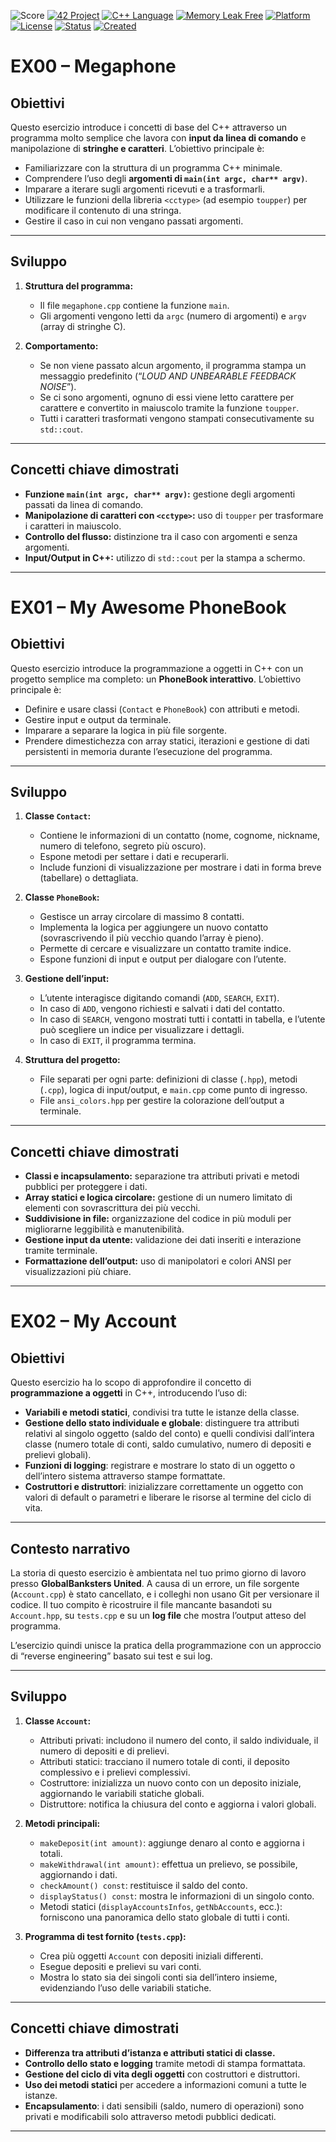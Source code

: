 
![Score](https://img.shields.io/badge/Score-100/100-brightgreen?style=for-the-badge)
[![42 Project](https://img.shields.io/badge/42%20Project-Philo-blue?style=for-the-badge&logo=42)](https://github.com/vhacman/philo)
[![C++ Language](https://img.shields.io/badge/Made%20with-C-00599C?style=for-the-badge&logo=c++)](https://en.wikipedia.org/wiki/C_(programming_language))
[![Memory Leak Free](https://img.shields.io/badge/Valgrind-Leaks%20Free-success?style=for-the-badge)](https://valgrind.org/)
[![Platform](https://img.shields.io/badge/platform-Linux%20%7C%20Unix-violet?style=for-the-badge)]()
[![License](https://img.shields.io/badge/license-42%20Project-informational?style=for-the-badge)]()
[![Status](https://img.shields.io/badge/42%20status-Completed-brightgreen?style=for-the-badge)]()
[![Created](https://img.shields.io/badge/Created-September_2025-blue?style=for-the-badge)]()

# EX00 – Megaphone

## Obiettivi

Questo esercizio introduce i concetti di base del C++ attraverso un
programma molto semplice che lavora con **input da linea di comando** e
manipolazione di **stringhe e caratteri**.
L’obiettivo principale è:

* Familiarizzare con la struttura di un programma C++ minimale.
* Comprendere l’uso degli **argomenti di `main(int argc, char** argv)`**.
* Imparare a iterare sugli argomenti ricevuti e a trasformarli.
* Utilizzare le funzioni della libreria `<cctype>` (ad esempio
  `toupper`) per modificare il contenuto di una stringa.
* Gestire il caso in cui non vengano passati argomenti.

---

## Sviluppo

1. **Struttura del programma:**

   * Il file `megaphone.cpp` contiene la funzione `main`.
   * Gli argomenti vengono letti da `argc` (numero di argomenti)
     e `argv` (array di stringhe C).

2. **Comportamento:**

   * Se non viene passato alcun argomento, il programma stampa un
     messaggio predefinito (“*LOUD AND UNBEARABLE FEEDBACK NOISE*”).
   * Se ci sono argomenti, ognuno di essi viene letto carattere per
     carattere e convertito in maiuscolo tramite la funzione `toupper`.
   * Tutti i caratteri trasformati vengono stampati consecutivamente
     su `std::cout`.

---

## Concetti chiave dimostrati

* **Funzione `main(int argc, char** argv)`:** gestione degli argomenti
passati da linea di comando.
* **Manipolazione di caratteri con `<cctype>`:** uso di `toupper` per
trasformare i caratteri in maiuscolo.
* **Controllo del flusso:** distinzione tra il caso con argomenti e
senza argomenti.
* **Input/Output in C++:** utilizzo di `std::cout` per la stampa a
schermo.

---

# EX01 – My Awesome PhoneBook

## Obiettivi

Questo esercizio introduce la programmazione a oggetti in C++ con un
progetto semplice ma completo: un **PhoneBook interattivo**.
L’obiettivo principale è:

* Definire e usare classi (`Contact` e `PhoneBook`) con attributi e metodi.
* Gestire input e output da terminale.
* Imparare a separare la logica in più file sorgente.
* Prendere dimestichezza con array statici, iterazioni e gestione di dati
  persistenti in memoria durante l’esecuzione del programma.

---

## Sviluppo

1. **Classe `Contact`:**
   * Contiene le informazioni di un contatto (nome, cognome, nickname,
     numero di telefono, segreto più oscuro).
   * Espone metodi per settare i dati e recuperarli.
   * Include funzioni di visualizzazione per mostrare i dati in forma breve
     (tabellare) o dettagliata.

2. **Classe `PhoneBook`:**
   * Gestisce un array circolare di massimo 8 contatti.
   * Implementa la logica per aggiungere un nuovo contatto (sovrascrivendo
     il più vecchio quando l’array è pieno).
   * Permette di cercare e visualizzare un contatto tramite indice.
   * Espone funzioni di input e output per dialogare con l’utente.

3. **Gestione dell’input:**
   * L’utente interagisce digitando comandi (`ADD`, `SEARCH`, `EXIT`).
   * In caso di `ADD`, vengono richiesti e salvati i dati del contatto.
   * In caso di `SEARCH`, vengono mostrati tutti i contatti in tabella,
     e l’utente può scegliere un indice per visualizzare i dettagli.
   * In caso di `EXIT`, il programma termina.

4. **Struttura del progetto:**
   * File separati per ogni parte: definizioni di classe (`.hpp`), metodi
     (`.cpp`), logica di input/output, e `main.cpp` come punto di ingresso.
   * File `ansi_colors.hpp` per gestire la colorazione dell’output a terminale.

---

## Concetti chiave dimostrati

* **Classi e incapsulamento:** separazione tra attributi privati e metodi
  pubblici per proteggere i dati.
* **Array statici e logica circolare:** gestione di un numero limitato
  di elementi con sovrascrittura dei più vecchi.
* **Suddivisione in file:** organizzazione del codice in più moduli per
  migliorarne leggibilità e manutenibilità.
* **Gestione input da utente:** validazione dei dati inseriti e
  interazione tramite terminale.
* **Formattazione dell’output:** uso di manipolatori e colori ANSI per
  visualizzazioni più chiare.

---

# EX02 – My Account

## Obiettivi

Questo esercizio ha lo scopo di approfondire il concetto di
**programmazione a oggetti** in C++, introducendo l’uso di:

* **Variabili e metodi statici**, condivisi tra tutte le istanze della classe.
* **Gestione dello stato individuale e globale**: distinguere tra attributi
  relativi al singolo oggetto (saldo del conto) e quelli condivisi
  dall’intera classe (numero totale di conti, saldo cumulativo, numero
  di depositi e prelievi globali).
* **Funzioni di logging**: registrare e mostrare lo stato di un oggetto o
  dell’intero sistema attraverso stampe formattate.
* **Costruttori e distruttori**: inizializzare correttamente un oggetto
  con valori di default o parametri e liberare le risorse al termine
  del ciclo di vita.

---

## Contesto narrativo

La storia di questo esercizio è ambientata nel tuo primo giorno di lavoro
presso **GlobalBanksters United**.
A causa di un errore, un file sorgente (`Account.cpp`) è stato cancellato,
e i colleghi non usano Git per versionare il codice.
Il tuo compito è ricostruire il file mancante basandoti su
`Account.hpp`, su `tests.cpp` e su un **log file** che mostra l’output
atteso del programma.

L’esercizio quindi unisce la pratica della programmazione con un
approccio di “reverse engineering” basato sui test e sui log.

---

## Sviluppo

1. **Classe `Account`:**

   * Attributi privati: includono il numero del conto, il saldo
     individuale, il numero di depositi e di prelievi.
   * Attributi statici: tracciano il numero totale di conti, il deposito
     complessivo e i prelievi complessivi.
   * Costruttore: inizializza un nuovo conto con un deposito iniziale,
     aggiornando le variabili statiche globali.
   * Distruttore: notifica la chiusura del conto e aggiorna i valori
     globali.

2. **Metodi principali:**

   * `makeDeposit(int amount)`: aggiunge denaro al conto e aggiorna i totali.
   * `makeWithdrawal(int amount)`: effettua un prelievo, se possibile,
     aggiornando i dati.
   * `checkAmount() const`: restituisce il saldo del conto.
   * `displayStatus() const`: mostra le informazioni di un singolo conto.
   * Metodi statici (`displayAccountsInfos`, `getNbAccounts`, ecc.):
     forniscono una panoramica dello stato globale di tutti i conti.

3. **Programma di test fornito (`tests.cpp`):**

   * Crea più oggetti `Account` con depositi iniziali differenti.
   * Esegue depositi e prelievi su vari conti.
   * Mostra lo stato sia dei singoli conti sia dell’intero insieme,
     evidenziando l’uso delle variabili statiche.

---

## Concetti chiave dimostrati

* **Differenza tra attributi d’istanza e attributi statici di classe.**
* **Controllo dello stato e logging** tramite metodi di stampa formattata.
* **Gestione del ciclo di vita degli oggetti** con costruttori e distruttori.
* **Uso dei metodi statici** per accedere a informazioni comuni a tutte le istanze.
* **Encapsulamento**: i dati sensibili (saldo, numero di operazioni)
  sono privati e modificabili solo attraverso metodi pubblici dedicati.

---
